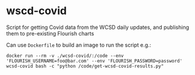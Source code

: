 # wscd-covid
Script for getting Covid data from the WCSD daily updates, and publishing them to pre-existing Flourish charts

Can use `Dockerfile` to build an image to run the script e.g.:
```
docker run --rm -v ./wcsd-covid/:/code --env 'FLOURISH_USERNAME=foo@bar.com' --env 'FLOURISH_PASSWORD=password' wcsd-covid bash -c "python /code/get-wcsd-covid-results.py"
```
